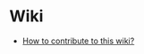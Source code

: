 # Wiki

- [How to contribute to this wiki?](https://github.com/pontte/playbook/tree/master/wiki/articles/how_to_contribute.md)

